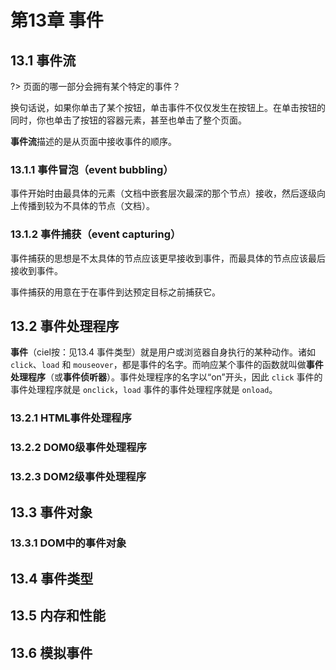 # 第13章 事件

## 13.1 事件流

?> 页面的哪一部分会拥有某个特定的事件？

换句话说，如果你单击了某个按钮，单击事件不仅仅发生在按钮上。在单击按钮的同时，你也单击了按钮的容器元素，甚至也单击了整个页面。

**事件流**描述的是从页面中接收事件的顺序。

### 13.1.1 事件冒泡（event bubbling）

事件开始时由最具体的元素（文档中嵌套层次最深的那个节点）接收，然后逐级向上传播到较为不具体的节点（文档）。

### 13.1.2 事件捕获（event capturing）

事件捕获的思想是不太具体的节点应该更早接收到事件，而最具体的节点应该最后接收到事件。

事件捕获的用意在于在事件到达预定目标之前捕获它。

## 13.2 事件处理程序

**事件**（ciel按：见13.4 事件类型）就是用户或浏览器自身执行的某种动作。诸如 `click`、`load` 和 `mouseover`，都是事件的名字。而响应某个事件的函数就叫做**事件处理程序**（或**事件侦听器**）。事件处理程序的名字以“on”开头，因此 `click` 事件的事件处理程序就是 `onclick`，`load` 事件的事件处理程序就是 `onload`。

### 13.2.1 HTML事件处理程序

### 13.2.2 DOM0级事件处理程序

### 13.2.3 DOM2级事件处理程序

## 13.3 事件对象

### 13.3.1 DOM中的事件对象



## 13.4 事件类型

## 13.5 内存和性能

## 13.6 模拟事件

